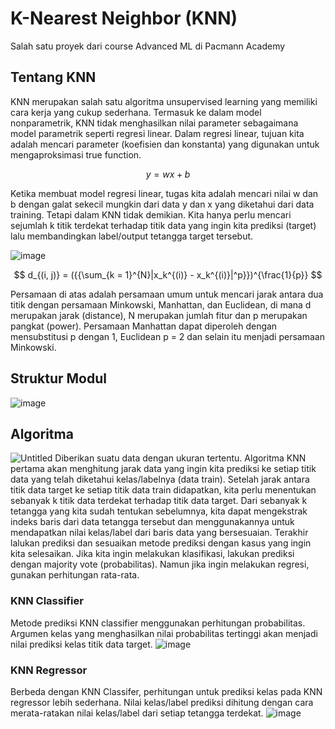 # K-Nearest Neighbor (KNN)
Salah satu proyek dari course Advanced ML di Pacmann Academy
## Tentang KNN
KNN merupakan salah satu algoritma unsupervised learning yang memiliki cara kerja yang cukup sederhana. Termasuk ke dalam model nonparametrik, KNN tidak menghasilkan nilai parameter sebagaimana model parametrik seperti regresi linear. Dalam regresi linear, tujuan kita adalah mencari parameter (koefisien dan konstanta) yang digunakan untuk mengaproksimasi true function.

$$ 
y = wx + b 
$$

Ketika membuat model regresi linear, tugas kita adalah mencari nilai w dan b dengan galat sekecil mungkin dari data y dan x yang diketahui dari data training. Tetapi dalam KNN tidak demikian. Kita hanya perlu mencari sejumlah k titik terdekat terhadap titik data yang ingin kita prediksi (target) lalu membandingkan label/output tetangga target tersebut.

![image](https://github.com/rahmanazizf/mlfratchman/assets/100136072/6a8d92a6-c772-4beb-aa2a-d0edb367e178)

$$
d_{(i, j)} = ({{\sum_{k = 1}^{N}|x_k^{(i)} - x_k^{(i)}|^p}})^{\frac{1}{p}}
$$

Persamaan di atas adalah persamaan umum untuk mencari jarak antara dua titik dengan persamaan Minkowski, Manhattan, dan Euclidean, di mana d merupakan jarak (distance), N merupakan jumlah fitur dan p merupakan pangkat (power). Persamaan Manhattan dapat diperoleh dengan mensubstitusi p dengan 1, Euclidean p = 2 dan selain itu menjadi persamaan Minkowski.

## Struktur Modul
![image](https://github.com/rahmanazizf/mlfratchman/assets/100136072/85658ac9-a1d5-4593-b94f-f997a6742c80)
## Algoritma
![Untitled](https://github.com/rahmanazizf/mlfratchman/assets/100136072/6f492e40-11af-4999-a351-70222256a646)
Diberikan suatu data dengan ukuran tertentu. Algoritma KNN pertama akan menghitung jarak data yang ingin kita prediksi ke setiap titik data yang telah diketahui kelas/labelnya (data train). Setelah jarak antara titik data target ke setiap titik data train didapatkan, kita perlu menentukan sebanyak k titik data terdekat terhadap titik data target. Dari sebanyak k tetangga yang kita sudah tentukan sebelumnya, kita dapat mengekstrak indeks baris dari data tetangga tersebut dan menggunakannya untuk mendapatkan nilai kelas/label dari baris data yang bersesuaian. Terakhir lalukan prediksi dan sesuaikan metode prediksi dengan kasus yang ingin kita selesaikan. Jika kita ingin melakukan klasifikasi, lakukan prediksi dengan majority vote (probabilitas). Namun jika ingin melakukan regresi, gunakan perhitungan rata-rata.
### KNN Classifier
Metode prediksi KNN classifier menggunakan perhitungan probabilitas. Argumen kelas yang menghasilkan nilai probabilitas tertinggi akan menjadi nilai prediksi kelas titik data target.
![image](https://github.com/rahmanazizf/mlfratchman/assets/100136072/22d801fd-572f-4576-b52b-fe5f1178e92e)
### KNN Regressor
Berbeda dengan KNN Classifer, perhitungan untuk prediksi kelas pada KNN regressor lebih sederhana. Nilai kelas/label prediksi dihitung dengan cara merata-ratakan nilai kelas/label dari setiap tetangga terdekat.
![image](https://github.com/rahmanazizf/mlfratchman/assets/100136072/d1112391-f553-4497-85b9-0978a2f8aa61)
